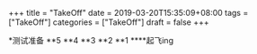 +++
title = "TakeOff"
date = 2019-03-20T15:35:09+08:00
tags = ["TakeOff"]
categories = ["TakeOff"]
draft = false
+++

*测试准备
**5
**4
**3
**2
**1
****起飞ing
